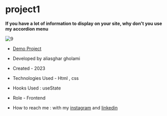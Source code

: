 # project1

**If you have a lot of information to display on your site, why don't you use my accordion menu**

![9](https://github.com/aliasghardev/project1/assets/144837096/de1b632f-b197-49c1-974a-0c588f51a56a)

- [Demo Project](https://aliasghardev.github.io/project1/)

- Developed by aliasghar gholami

- Created - 2023

- Technologies Used - Html , css 

- Hooks Used : useState 

- Role - Frontend

- How to reach me : with my [instagram](https://www.instagram.com/aliasghar.gholami_dev) and [linkedin](https://www.linkedin.com/in/aliasghar-gholami-a1229a290)
